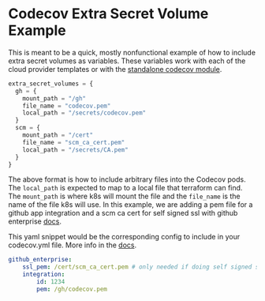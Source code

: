 # Codecov Extra Secret Volume Example

This is meant to be a quick, mostly nonfunctional example of how to include extra secret volumes as variables. These variables work with each of the cloud provider templates or with the [standalone codecov module](../../terraform-k8s-codecov).

```terraform
extra_secret_volumes = {
  gh = {
    mount_path = "/gh"
    file_name = "codecov.pem"
    local_path = "/secrets/codecov.pem"
  }
  scm = {
    mount_path = "/cert"
    file_name = "scm_ca_cert.pem"
    local_path = "/secrets/CA.pem"
  }
}
```

The above format is how to include arbitrary files into the Codecov pods. The `local_path` is expected to map to a local file that terraform can find. The `mount_path` is where k8s will mount the file and the `file_name` is the name of the file k8s will use. In this example, we are adding a pem file for a github app integration and a scm ca cert for self signed ssl with github enterprise [docs](https://docs.codecov.com/docs/set-up-oauth-login#include-sslpem-for-self-signed-ssl).

This yaml snippet would be the corresponding config to include in your codecov.yml file. More info in the [docs](https://docs.codecov.com/docs/how-to-create-a-github-app-for-codecov-enterprise#generate-and-add-a-pem-file-to-codecov).
```yaml
github_enterprise:
    ssl_pem: /cert/scm_ca_cert.pem # only needed if doing self signed ssl
    integration: 
        id: 1234
        pem: /gh/codecov.pem
```